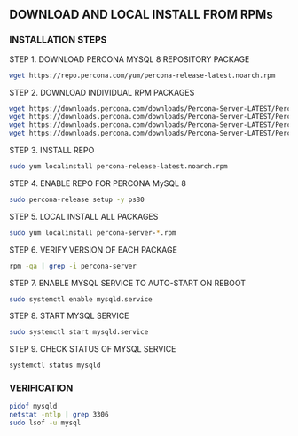 ## DOWNLOAD AND LOCAL INSTALL FROM RPMs

### INSTALLATION STEPS
STEP 1. DOWNLOAD PERCONA MYSQL 8 REPOSITORY PACKAGE
```sh
wget https://repo.percona.com/yum/percona-release-latest.noarch.rpm
```

STEP 2. DOWNLOAD INDIVIDUAL RPM PACKAGES
```sh
wget https://downloads.percona.com/downloads/Percona-Server-LATEST/Percona-Server-8.0.28-20/binary/redhat/7/x86_64/percona-server-server-8.0.28-20.1.el7.x86_64.rpm
wget https://downloads.percona.com/downloads/Percona-Server-LATEST/Percona-Server-8.0.28-20/binary/redhat/7/x86_64/percona-server-client-8.0.28-20.1.el7.x86_64.rpm
wget https://downloads.percona.com/downloads/Percona-Server-LATEST/Percona-Server-8.0.28-20/binary/redhat/7/x86_64/percona-server-shared-8.0.28-20.1.el7.x86_64.rpm
wget https://downloads.percona.com/downloads/Percona-Server-LATEST/Percona-Server-8.0.28-20/binary/redhat/7/x86_64/percona-server-shared-compat-8.0.28-20.1.el7.x86_64.rpm
```

STEP 3. INSTALL REPO
```sh
sudo yum localinstall percona-release-latest.noarch.rpm
```

STEP 4. ENABLE REPO FOR PERCONA MySQL 8
```sh
sudo percona-release setup -y ps80
```

STEP 5. LOCAL INSTALL ALL PACKAGES
```sh
sudo yum localinstall percona-server-*.rpm
```

STEP 6. VERIFY VERSION OF EACH PACKAGE
```sh
rpm -qa | grep -i percona-server
```

STEP 7. ENABLE MYSQL SERVICE TO AUTO-START ON REBOOT
```sh
sudo systemctl enable mysqld.service
```

STEP 8. START MYSQL SERVICE
```sh
sudo systemctl start mysqld.service
```

STEP 9. CHECK STATUS OF MYSQL SERVICE
```sh
systemctl status mysqld
```

### VERIFICATION
```sh
pidof mysqld
netstat -ntlp | grep 3306
sudo lsof -u mysql
```
